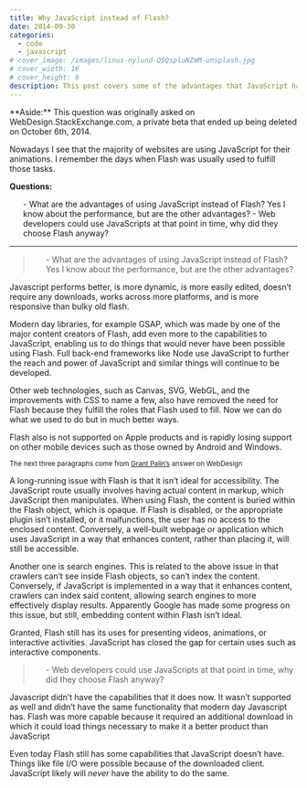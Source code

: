 ```yaml
---
title: Why JavaScript instead of Flash?
date: 2014-09-30
categories:
  - code
  - javascript
# cover_image: /images/linus-nylund-Q5QspluNZmM-unsplash.jpg
# cover_width: 16
# cover_height: 9
description: This post covers some of the advantages that JavaScript has over Flash.
---
```


<div class="aside">
  **Aside:** This question was originally asked on WebDesign.StackExchange.com, a private beta that ended up being deleted on October 6th, 2014.
</div>

Nowadays I see that the majority of websites are using JavaScript for their animations. I remember the days when Flash was usually used to fulfill those tasks.

**Questions:**

<ol>
- What are the advantages of using JavaScript instead of Flash? Yes I know about the performance, but are the other advantages?
- Web developers could use JavaScripts at that point in time, why did they choose Flash anyway?
</ol>

<span class="excerpt-marker"></span>

<hr>

<blockquote><ol>
- What are the advantages of using JavaScript instead of Flash? Yes I know about the performance, but are the other advantages?
</ol>
</blockquote>

Javascript performs better, is more dynamic, is more easily edited, doesn’t require any downloads, works across more platforms, and is more responsive than bulky old flash.

Modern day libraries, for example GSAP, which was made by one of the major content creators of Flash, add even more to the capabilities to JavaScript, enabling us to do things that would never have been possible using Flash. Full back-end frameworks like Node use JavaScript to further the reach and power of JavaScript and similar things will continue to be developed.

Other web technologies, such as Canvas, SVG, WebGL, and the improvements with CSS to name a few, also have removed the need for Flash because they fulfill the roles that Flash used to fill. Now we can do what we used to do but in much better ways.

Flash also is not supported on Apple products and is rapidly losing support on other mobile devices such as those owned by Android and Windows.

<sub>The next three paragraphs come from <a href="https://grantpalin.com/">Grant Palin’s</a> answer on WebDesign</sub>

A long-running issue with Flash is that it isn’t ideal for accessibility. The JavaScript route usually involves having actual content in markup, which JavaScript then manipulates. When using Flash, the content is buried within the Flash object, which is opaque. If Flash is disabled, or the appropriate plugin isn’t installed, or it malfunctions, the user has no access to the enclosed content. Conversely, a well-built webpage or application which uses JavaScript in a way that enhances content, rather than placing it, will still be accessible.

Another one is search engines. This is related to the above issue in that crawlers can’t see inside Flash objects, so can’t index the content. Conversely, if JavaScript is implemented in a way that it enhances content, crawlers can index said content, allowing search engines to more effectively display results. Apparently Google has made some progress on this issue, but still, embedding content within Flash isn’t ideal.

Granted, Flash still has its uses for presenting videos, animations, or interactive activities. JavaScript has closed the gap for certain uses such as interactive components.

<blockquote><ol>
- Web developers could use JavaScripts at that point in time, why did they choose Flash anyway?
</ol>
</blockquote>

Javascript didn’t have the capabilities that it does now. It wasn’t supported as well and didn’t have the same functionality that modern day Javascript has. Flash was more capable because it required an additional download in which it could load things necessary to make it a better product than JavaScript

Even today Flash still has some capabilities that JavaScript doesn’t have. Things like file I/O were possible because of the downloaded client. JavaScript likely will _never_ have the ability to do the same.
